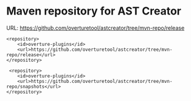 Maven repository for AST Creator
==========
URL: https://github.com/overturetool/astcreator/tree/mvn-repo/release

<repositories>

    <repository>
        <id>overture-plugins</id>
        <url>https://github.com/overturetool/astcreator/tree/mvn-repo/release</url>
    </repository>
	
	 <repository>
        <id>overture-plugins</id>
        <url>https://github.com/overturetool/astcreator/tree/mvn-repo/snapshots</url>
    </repository>
</repositories>